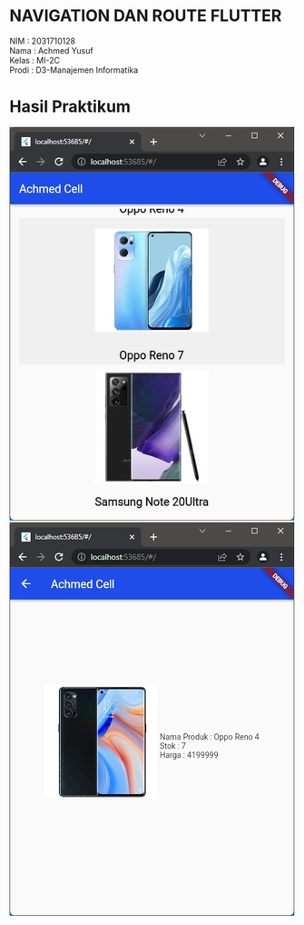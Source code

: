 # NAVIGATION DAN ROUTE FLUTTER

NIM   : 2031710128 <br /> Nama  : Achmed Yusuf <br /> Kelas : MI-2C <br /> Prodi  : D3-Manajemen Informatika

# Hasil Praktikum

![barang](assets/ss/2.jpeg)
![keterangan](assets/ss/1.jpeg)


